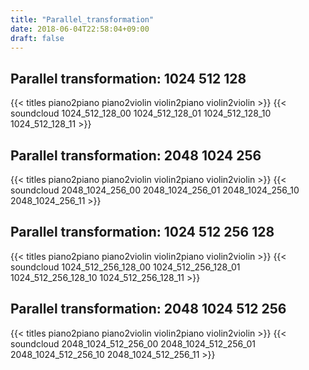 ```yaml
---
title: "Parallel_transformation"
date: 2018-06-04T22:58:04+09:00
draft: false
---
```


## Parallel transformation: 1024 512 128

{{< titles piano2piano piano2violin violin2piano violin2violin >}}
{{< soundcloud 1024_512_128_00 1024_512_128_01 1024_512_128_10 1024_512_128_11 >}}


## Parallel transformation: 2048 1024 256

{{< titles piano2piano piano2violin violin2piano violin2violin >}}
{{< soundcloud 2048_1024_256_00 2048_1024_256_01 2048_1024_256_10 2048_1024_256_11 >}}

## Parallel transformation: 1024 512 256 128

{{< titles piano2piano piano2violin violin2piano violin2violin >}}
{{< soundcloud 1024_512_256_128_00 1024_512_256_128_01 1024_512_256_128_10 1024_512_256_128_11 >}}

## Parallel transformation: 2048 1024 512 256

{{< titles piano2piano piano2violin violin2piano violin2violin >}}
{{< soundcloud 2048_1024_512_256_00 2048_1024_512_256_01 2048_1024_512_256_10 2048_1024_512_256_11 >}}
